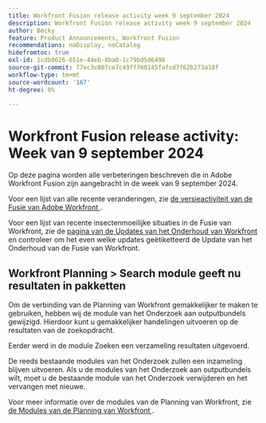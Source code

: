 ```yaml
---
title: Workfront Fusion release activity week 9 september 2024
description: Workfront Fusion release activity week 9 september 2024
author: Becky
feature: Product Announcements, Workfront Fusion
recommendations: noDisplay, noCatalog
hidefromtoc: true
exl-id: 1cdb8626-651e-44eb-8ba0-1c79bd5d6498
source-git-commit: 77ec3c007ce7c49ff760145fafcd7f62b273a18f
workflow-type: tm+mt
source-wordcount: '167'
ht-degree: 0%

---
```


# Workfront Fusion release activity: Week van 9 september 2024

Op deze pagina worden alle verbeteringen beschreven die in Adobe Workfront Fusion zijn aangebracht in de week van 9 september 2024.

Voor een lijst van alle recente veranderingen, zie [ de versieactiviteit van de Fusie van Adobe Workfront ](/help/workfront-fusion/fusion-product-releases/fusion-release-activity.md).

Voor een lijst van recente insectenmoeilijke situaties in de Fusie van Workfront, zie de [ pagina van de Updates van het Onderhoud van Workfront ](https://experienceleague.adobe.com/docs/workfront-known-issues/releases/current-updates.html?lang=nl-NL) en controleer om het even welke updates geëtiketteerd de Update van het Onderhoud van de Fusie van Workfront.

## Workfront Planning > Search module geeft nu resultaten in pakketten

Om de verbinding van de Planning van Workfront gemakkelijker te maken te gebruiken, hebben wij de module van het Onderzoek aan outputbundels gewijzigd. Hierdoor kunt u gemakkelijker handelingen uitvoeren op de resultaten van de zoekopdracht.

Eerder werd in de module Zoeken een verzameling resultaten uitgevoerd.

De reeds bestaande modules van het Onderzoek zullen een inzameling blijven uitvoeren. Als u de modules van het Onderzoek aan outputbundels wilt, moet u de bestaande module van het Onderzoek verwijderen en het vervangen met nieuwe.

Voor meer informatie over de modules van de Planning van Workfront, zie [ de Modules van de Planning van Workfront ](/help/workfront-fusion/references/apps-and-modules/adobe-connectors/workfront-planning-modules.md).
